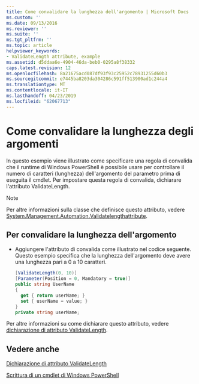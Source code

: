 ```yaml
---
title: Come convalidare la lunghezza dell'argomento | Microsoft Docs
ms.custom: ''
ms.date: 09/13/2016
ms.reviewer: ''
ms.suite: ''
ms.tgt_pltfrm: ''
ms.topic: article
helpviewer_keywords:
- ValidateLength attribute, example
ms.assetid: d5ddaa6e-4904-46da-beb0-0295a8f38332
caps.latest.revision: 12
ms.openlocfilehash: 8a21675acd087df93f93c25952c78931255d60b3
ms.sourcegitcommit: e7445ba8203da304286c591ff513900ad1c244a4
ms.translationtype: MT
ms.contentlocale: it-IT
ms.lasthandoff: 04/23/2019
ms.locfileid: "62067713"
---
```

# <a name="how-to-validate-the-argument-length"></a>Come convalidare la lunghezza degli argomenti

In questo esempio viene illustrato come specificare una regola di convalida che il runtime di Windows PowerShell è possibile usare per controllare il numero di caratteri (lunghezza) dell'argomento del parametro prima di eseguita il cmdlet. Per impostare questa regola di convalida, dichiarare l'attributo ValidateLength.

> [!NOTE]
> Per altre informazioni sulla classe che definisce questo attributo, vedere [System.Management.Automation.Validatelengthattribute](/dotnet/api/System.Management.Automation.ValidateLengthAttribute).

## <a name="to-validate-the-argument-length"></a>Per convalidare la lunghezza dell'argomento

- Aggiungere l'attributo di convalida come illustrato nel codice seguente. Questo esempio specifica che la lunghezza dell'argomento deve avere una lunghezza pari a 0 a 10 caratteri.

    ```csharp
    [ValidateLength(0, 10)]
    [Parameter(Position = 0, Mandatory = true)]
    public string UserName
    {
      get { return userName; }
      set { userName = value; }
    }
    private string userName;
    ```

Per altre informazioni su come dichiarare questo attributo, vedere [dichiarazione di attributo ValidateLength](./validatelength-attribute-declaration.md).

## <a name="see-also"></a>Vedere anche

[Dichiarazione di attributo ValidateLength](./validatelength-attribute-declaration.md)

[Scrittura di un cmdlet di Windows PowerShell](./writing-a-windows-powershell-cmdlet.md)
